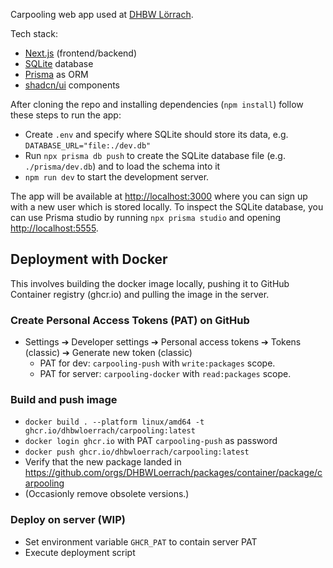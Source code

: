 Carpooling web app used at [DHBW Lörrach](https://www.dhbw-loerrach.de).

Tech stack:

- [Next.js](https://nextjs.org/) (frontend/backend)
- [SQLite](https://sqlite.org) database
- [Prisma](https://www.prisma.io/) as ORM
- [shadcn/ui](https://ui.shadcn.com) components

After cloning the repo and installing dependencies (`npm install`) follow these steps to run the app:

- Create `.env` and specify where SQLite should store its data, e.g. `DATABASE_URL="file:./dev.db"`
- Run `npx prisma db push` to create the SQLite database file (e.g. `./prisma/dev.db`) and to load the schema into it
- `npm run dev` to start the development server.

The app will be available at [http://localhost:3000](http://localhost:3000) where you can sign up with a new user which is stored locally. To inspect the SQLite database, you can use Prisma studio by running `npx prisma studio` and opening [http://localhost:5555](http://localhost:5555).

## Deployment with Docker

This involves building the docker image locally, pushing it to GitHub Container registry (ghcr.io) and pulling the image in the server.

### Create Personal Access Tokens (PAT) on GitHub

- Settings ➔ Developer settings ➔ Personal access tokens ➔ Tokens (classic) ➔ Generate new token (classic)
  - PAT for dev: `carpooling-push` with `write:packages` scope.
  - PAT for server: `carpooling-docker` with `read:packages` scope.

### Build and push image

- `docker build . --platform linux/amd64 -t ghcr.io/dhbwloerrach/carpooling:latest`
- `docker login ghcr.io` with PAT `carpooling-push` as password
- `docker push ghcr.io/dhbwloerrach/carpooling:latest`
- Verify that the new package landed in https://github.com/orgs/DHBWLoerrach/packages/container/package/carpooling
- (Occasionly remove obsolete versions.)

### Deploy on server (WIP)

- Set environment variable `GHCR_PAT` to contain server PAT
- Execute deployment script
